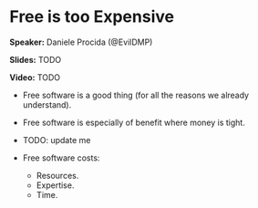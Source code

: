 # Free is too Expensive

**Speaker:** Daniele Procida (@EvilDMP)

**Slides:** TODO

**Video:** TODO

- Free software is a good thing (for all the reasons we already understand).

- Free software is especially of benefit where money is tight.

- TODO: update me

- Free software costs:
  - Resources.
  - Expertise.
  - Time.
